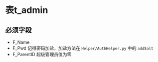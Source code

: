 # 表t_admin
## 必须字段
* F_Name
* F_Pwd 记得密码加盐，加盐方法在 `Helper/AuthHelper.py` 中的 `addSalt`
* F_ParentID 超级管理员值为零

